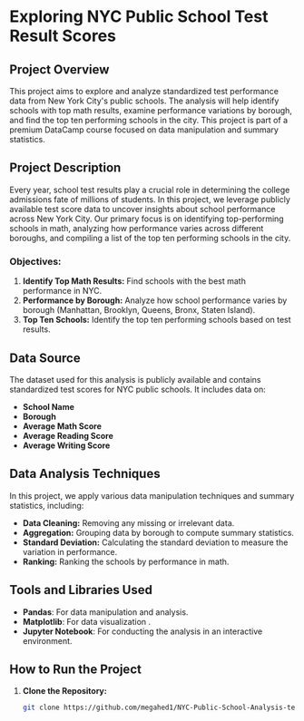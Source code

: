 # Exploring NYC Public School Test Result Scores

## Project Overview

This project aims to explore and analyze standardized test performance data from New York City's public schools. The analysis will help identify schools with top math results, examine performance variations by borough, and find the top ten performing schools in the city. This project is part of a premium DataCamp course focused on data manipulation and summary statistics.

## Project Description

Every year, school test results play a crucial role in determining the college admissions fate of millions of students. In this project, we leverage publicly available test score data to uncover insights about school performance across New York City. Our primary focus is on identifying top-performing schools in math, analyzing how performance varies across different boroughs, and compiling a list of the top ten performing schools in the city.

### Objectives:
1. **Identify Top Math Results:** Find schools with the best math performance in NYC.
2. **Performance by Borough:** Analyze how school performance varies by borough (Manhattan, Brooklyn, Queens, Bronx, Staten Island).
3. **Top Ten Schools:** Identify the top ten performing schools based on test results.

## Data Source

The dataset used for this analysis is publicly available and contains standardized test scores for NYC public schools. It includes data on:
- **School Name**
- **Borough**
- **Average Math Score**
- **Average Reading Score**
- **Average Writing Score**

## Data Analysis Techniques

In this project, we apply various data manipulation techniques and summary statistics, including:
- **Data Cleaning:** Removing any missing or irrelevant data.
- **Aggregation:** Grouping data by borough to compute summary statistics.
- **Standard Deviation:** Calculating the standard deviation to measure the variation in performance.
- **Ranking:** Ranking the schools by performance in math.

## Tools and Libraries Used

- **Pandas**: For data manipulation and analysis.
- **Matplotlib**: For data visualization .
- **Jupyter Notebook**: For conducting the analysis in an interactive environment.

## How to Run the Project

1. **Clone the Repository:**
   ```bash
   git clone https://github.com/megahed1/NYC-Public-School-Analysis-test-scores.git
